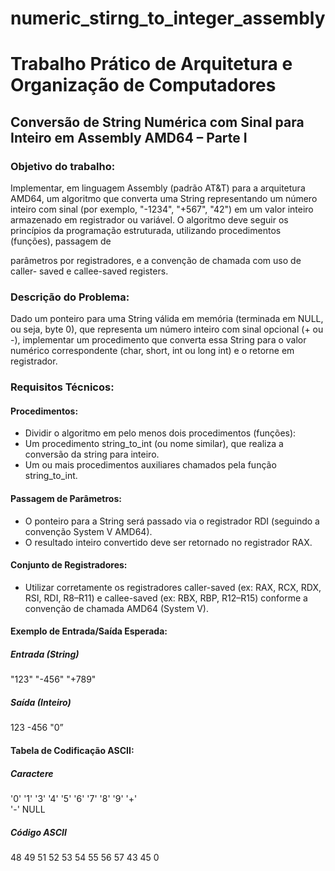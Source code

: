 # numeric_stirng_to_integer_assembly

# Trabalho Prático de Arquitetura e Organização de Computadores

## Conversão de String Numérica com Sinal para Inteiro em Assembly AMD64 – Parte I

### Objetivo do trabalho:

Implementar, em linguagem Assembly (padrão AT&T) para a arquitetura
AMD64, um algoritmo que converta uma String representando um número
inteiro com sinal (por exemplo, "-1234", "+567", "42") em um valor inteiro
armazenado em registrador ou variável. O algoritmo deve seguir os princípios
da programação estruturada, utilizando procedimentos (funções), passagem de

parâmetros por registradores, e a convenção de chamada com uso de caller-
saved e callee-saved registers.

### Descrição do Problema:

Dado um ponteiro para uma String válida em memória (terminada em NULL, ou
seja, byte 0), que representa um número inteiro com sinal opcional (+ ou -),
implementar um procedimento que converta essa String para o valor numérico
correspondente (char, short, int ou long int) e o retorne em registrador.

### Requisitos Técnicos:

#### Procedimentos:

- Dividir o algoritmo em pelo menos dois procedimentos (funções):
- Um procedimento string_to_int (ou nome similar), que realiza a
conversão da string para inteiro.
- Um ou mais procedimentos auxiliares chamados pela função
string_to_int.

#### Passagem de Parâmetros:

- O ponteiro para a String será passado via o registrador RDI
(seguindo a convenção System V AMD64).
- O resultado inteiro convertido deve ser retornado no registrador RAX.

#### Conjunto de Registradores:

- Utilizar corretamente os registradores caller-saved (ex: RAX, RCX,
RDX, RSI, RDI, R8–R11) e callee-saved (ex: RBX, RBP, R12–R15)
conforme a convenção de chamada AMD64 (System V).

#### Exemplo de Entrada/Saída Esperada:

##### Entrada (String)
"123"
"-456"
"+789"                  

##### Saída (Inteiro)
123
-456
"0”                     

#### Tabela de Codificação ASCII:

##### Caractere  
'0'
'1'
'3'
'4'
'5'
'6'
'7'
'8'
'9'
'+'             
'-'
NULL            

##### Código ASCII
48
49
51
52
53
54
55
56
57
43
45
0
